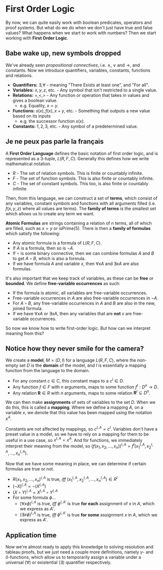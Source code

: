 # First Order Logic

By now, we can quite easily work with boolean predicates, operators and proof systems. But what do we do when we don't just have true and false values? What happens when we start to work with numbers? Then we start working with **First Order Logic**.

## Babe wake up, new symbols dropped

We've already seen *propositional connectives*, i.e. $\wedge$, $\vee$ and $\rightarrow$, and constants. Now we introduce quantifiers, variables, constants, functions and relations.

- **Quantifiers:** $\exists, \forall$ - meaning "There Exists at least one", and "For all".
- **Variables:** $x, y, z$, etc. - Any symbol that isn't restricted to a single value.
- **Relations:** $=, <, >$ - Any function or operation that takes in values and gives a boolean value.
  - e.g. Equality, $x = y$.
- **Functions:** $s(x), f(x), x + y$, etc. - Something that outputs a new value based on its inputs
  - e.g. the successor function $s(x)$.
- **Constants:** $1,2,3$, etc. - Any symbol of a predetermined value.

## Je ne peux pas parle la français

A **First Order Language** defines the basic notation of first order logic, and is represented as a 3-tuple, $L(R, F, C)$. Generally this defines how we write mathematical notation.

- $R$ - The set of relation symbols. This is finite or countably infinite.
- $F$ - The set of function symbols. This is also finite or countably infinite.
- $C$ - The set of constant symbols. This too, is also finite or countably infinite.

Then, from this language, we can construct a set of **terms**, which consist of any variables, constant symbols and functions with all arguments filled (i.e. $f(x,y,z)$ where all values are terms). The **family of terms** is the smallest set which allows us to create any term we want.

**Atomic Formulas** are strings containing a relation of n terms, all of which are filled, such as $x = y$ or $\text{isPrime}(5)$. There is then a **family of formulas** which satisfy the following:

- Any atomic formula is a formula of $L(R,F,C)$.
- If $A$ is a formula, then so is $¬A$.
- If $\circ$ is some binary connective, then we can combine formulas $A$ and $B$ to get $A \circ B$, which is also a formula.
- If we have formula $A$ and variable $x$, then $\forall x A$ and $\exists x A$ are also formulas.

It's also important that we keep track of variables, as these can be **free** or **bounded**. We define **free-variable occurrences** as such:

- If the formula is atomic, all variables are free-variable occurrences.
- Free-variable occurrences in $A$ are also free-variable occurrences in $¬A$.
- For $A \circ B$, any free-variable occurrences in $A$ and $B$ are also in the new, joined formula.
- If we have $\forall x A$ or $\exists x A$, then any variables that are **not** $x$ are free-variable occurrences.

So now we know how to write first-order logic. But how can we interpret meaning from this?

## Notice how they never smile for the camera?

We create a **model**, $M = (D,I)$ for a language $L(R,F,C)$, where the non-empty set $D$ is the **domain** of the model, and $I$ is essentially a mapping function from the language to the domain.

- For any constant $c \in C$, this constant maps to a $c^I \in D$.
- Any function $f \in F$ with $n$ arguments, maps to some function $f^I : D^n \rightarrow D$.
- Any relation $\mathbf{R} \in R$ with $n$ arguments, maps to some relation $\mathbf{R}^I \subseteq D^n$.

We can then make **assignments** of sets of variables to the set $D$. When we do this, this is called a **mapping**. Where we define a mapping $A$, on a variable $x$, we denote that this value has been mapped using the notation $x^A$.

Constants are not affected by mappings, so $c^{I,A} = c^I$. Variables don't have a preset value in a model, so we have to rely on a mapping for them to be useful in a use case, so $x^{I,A} = x^{A}$. And for functions, we immediately interpret their meaning from the model, so $(f(x_1, x_2, ..., x_n))^{I,A} = f^I(x_1^{I,A}, x_2^{I,A}, ..., x_n^{I,A})$.

Now that we have some meaning in place, we can determine if certain formulas are true or not.

- $R(x_1, x_2, ..., x_n)^{I,A}$ is true, *iff* $(x_1^{I,A}, x_2^{I,A}, ..., x_n^{I,A}) \in R^I$
- $(¬X)^{I,A} = ¬(X^{I,A})$
- $(X \circ Y)^{I,A} = X^{I,A} \circ Y^{I,A}$
- For some formula $\phi$...
  - $(\forall x \phi)^{I,A}$ is true, *iff* $\phi^{I,A'}$ is true **for each** assignment of $x$ in $A$, which we express as $A'$.
  - $(\exists x \phi)^{I,A}$ is true, *iff* $\phi^{I,A'}$ is true **for some** assignment $x$ in $A$, which we express as $A'$.

## Application time

Now we're almost ready to apply this knowledge to solving resolution and tableau proofs, but we just need a couple more definitions, namely $\gamma$- and $\delta$-functions, which allow us to temporarily assign a variable under a universal ($\forall$) or existential ($\exists$) quantifier respectively.